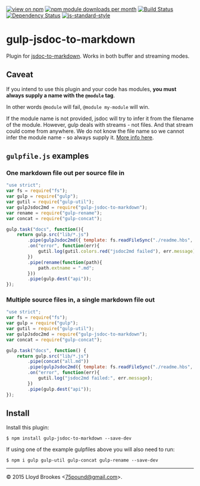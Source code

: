 [![view on npm](http://img.shields.io/npm/v/gulp-jsdoc-to-markdown.svg)](https://www.npmjs.org/package/gulp-jsdoc-to-markdown)
[![npm module downloads per month](http://img.shields.io/npm/dm/gulp-jsdoc-to-markdown.svg)](https://www.npmjs.org/package/gulp-jsdoc-to-markdown)
[![Build Status](https://travis-ci.org/jsdoc2md/gulp-jsdoc-to-markdown.svg?branch=master)](https://travis-ci.org/jsdoc2md/gulp-jsdoc-to-markdown)
[![Dependency Status](https://david-dm.org/jsdoc2md/gulp-jsdoc-to-markdown.svg)](https://david-dm.org/jsdoc2md/gulp-jsdoc-to-markdown)
[![js-standard-style](https://img.shields.io/badge/code%20style-standard-brightgreen.svg)](https://github.com/feross/standard)

# gulp-jsdoc-to-markdown
Plugin for [jsdoc-to-markdown](https://github.com/jsdoc2md/jsdoc-to-markdown). Works in both buffer and streaming modes.

## Caveat
If you intend to use this plugin and your code has modules, **you must always supply a name with the `@module` tag**.

In other words `@module` will fail, `@module my-module` will win.

If the module name is not provided, jsdoc will try to infer it from the filename of the module. However, gulp deals with streams - not files. And that stream could come from anywhere. We do not know the file name so we cannot infer the module name - so always supply it. [More info here](http://usejsdoc.org/tags-module.html).

## `gulpfile.js` examples

### One markdown file out per source file in
```js
"use strict";
var fs = require("fs");
var gulp = require("gulp");
var gutil = require("gulp-util");
var gulpJsdoc2md = require("gulp-jsdoc-to-markdown");
var rename = require("gulp-rename");
var concat = require("gulp-concat");

gulp.task("docs", function(){
    return gulp.src("lib/*.js")
        .pipe(gulpJsdoc2md({ template: fs.readFileSync("./readme.hbs", "utf8") }))
        .on("error", function(err){
            gutil.log(gutil.colors.red("jsdoc2md failed"), err.message)
        })
        .pipe(rename(function(path){
            path.extname = ".md";
        }))
        .pipe(gulp.dest("api"));
});
```

### Multiple source files in, a single markdown file out
```js
"use strict";
var fs = require("fs");
var gulp = require("gulp");
var gutil = require("gulp-util");
var gulpJsdoc2md = require("gulp-jsdoc-to-markdown");
var concat = require("gulp-concat");

gulp.task("docs", function() {
    return gulp.src("lib/*.js")
        .pipe(concat("all.md"))
        .pipe(gulpJsdoc2md({ template: fs.readFileSync("./readme.hbs", "utf8") }))
        .on("error", function(err){
            gutil.log("jsdoc2md failed:", err.message);
        })
        .pipe(gulp.dest("api"));
});
```

## Install
Install this plugin:
```
$ npm install gulp-jsdoc-to-markdown --save-dev
```
If using one of the example gulpfiles above you will also need to run:
```
$ npm i gulp gulp-util gulp-concat gulp-rename --save-dev
```

* * *

&copy; 2015 Lloyd Brookes \<75pound@gmail.com\>.
